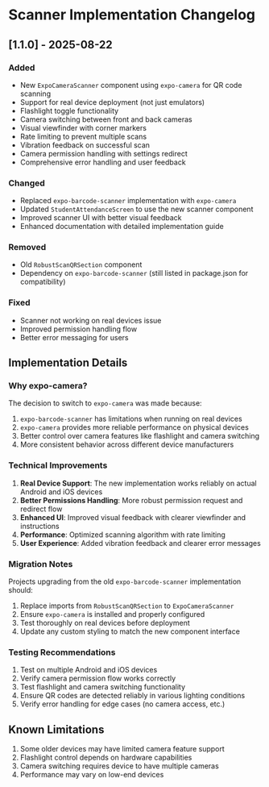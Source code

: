 # Scanner Implementation Changelog

## [1.1.0] - 2025-08-22

### Added
- New `ExpoCameraScanner` component using `expo-camera` for QR code scanning
- Support for real device deployment (not just emulators)
- Flashlight toggle functionality
- Camera switching between front and back cameras
- Visual viewfinder with corner markers
- Rate limiting to prevent multiple scans
- Vibration feedback on successful scan
- Camera permission handling with settings redirect
- Comprehensive error handling and user feedback

### Changed
- Replaced `expo-barcode-scanner` implementation with `expo-camera`
- Updated `StudentAttendanceScreen` to use the new scanner component
- Improved scanner UI with better visual feedback
- Enhanced documentation with detailed implementation guide

### Removed
- Old `RobustScanQRSection` component
- Dependency on `expo-barcode-scanner` (still listed in package.json for compatibility)

### Fixed
- Scanner not working on real devices issue
- Improved permission handling flow
- Better error messaging for users

## Implementation Details

### Why expo-camera?
The decision to switch to `expo-camera` was made because:
1. `expo-barcode-scanner` has limitations when running on real devices
2. `expo-camera` provides more reliable performance on physical devices
3. Better control over camera features like flashlight and camera switching
4. More consistent behavior across different device manufacturers

### Technical Improvements
1. **Real Device Support**: The new implementation works reliably on actual Android and iOS devices
2. **Better Permissions Handling**: More robust permission request and redirect flow
3. **Enhanced UI**: Improved visual feedback with clearer viewfinder and instructions
4. **Performance**: Optimized scanning algorithm with rate limiting
5. **User Experience**: Added vibration feedback and clearer error messages

### Migration Notes
Projects upgrading from the old `expo-barcode-scanner` implementation should:
1. Replace imports from `RobustScanQRSection` to `ExpoCameraScanner`
2. Ensure `expo-camera` is installed and properly configured
3. Test thoroughly on real devices before deployment
4. Update any custom styling to match the new component interface

### Testing Recommendations
1. Test on multiple Android and iOS devices
2. Verify camera permission flow works correctly
3. Test flashlight and camera switching functionality
4. Ensure QR codes are detected reliably in various lighting conditions
5. Verify error handling for edge cases (no camera access, etc.)

## Known Limitations
1. Some older devices may have limited camera feature support
2. Flashlight control depends on hardware capabilities
3. Camera switching requires device to have multiple cameras
4. Performance may vary on low-end devices
